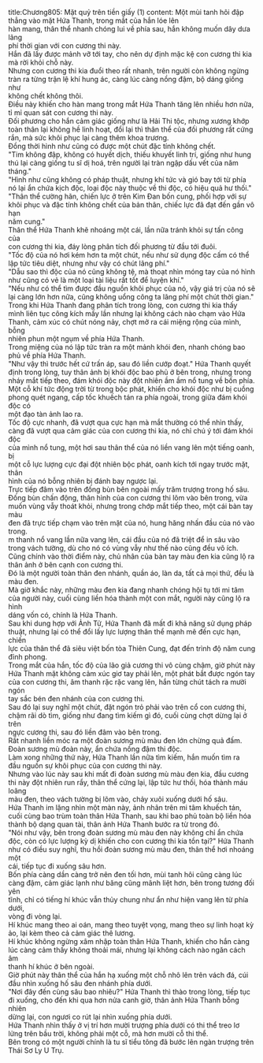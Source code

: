 title:Chương805: Mặt quỷ trên tiền giấy (1)
content:
Một mùi tanh hôi đập thẳng vào mặt Hứa Thanh, trong mắt của hắn lóe lên<br>hàn mang, thân thể nhanh chóng lui về phía sau, hắn không muốn dây dưa lãng<br>phí thời gian với con cương thi này.<br>Hắn đã lấy được mảnh vỡ tới tay, cho nên dự định mặc kệ con cương thi kia<br>mà rời khỏi chỗ này.<br>Nhưng con cương thi kia đuổi theo rất nhanh, trên người còn không ngừng<br>tràn ra từng trận lệ khí hung ác, càng lúc càng nồng đậm, bộ dáng giống như<br>không chết không thôi.<br>Điều này khiến cho hàn mang trong mắt Hứa Thanh tăng lên nhiều hơn nữa,<br>tỉ mỉ quan sát con cương thi này.<br>Đối phương cho hắn cảm giác giống như là Hải Thi tộc, nhưng xương khớp<br>toàn thân lại không hề linh hoạt, đổi lại thì thân thể của đối phương rất cứng<br>rắn, mà sức khôi phục lại càng thêm khoa trương.<br>Đồng thời hình như cũng có được một chút đặc tính không chết.<br>"Tim không đập, không có huyết dịch, thiếu khuyết linh trí, giống như hung<br>thú lại càng giống tu sĩ dị hoá, trên người lại tràn ngập dấu vết của năm tháng."<br>"Hình như cũng không có pháp thuật, nhưng khí tức và gió bay tới từ phía<br>nó lại ẩn chứa kịch độc, loại độc này thuộc về thi độc, có hiệu quả hư thối."<br>"Thân thể cường hãn, chiến lực ở trên Kim Đan bốn cung, phối hợp với sự<br>khôi phục và đặc tính không chết của bản thân, chiếc lực đã đạt đến gần vô hạn<br>năm cung."<br>Thân thể Hứa Thanh khẽ nhoáng một cái, lần nữa tránh khỏi sự tấn công của<br>con cương thi kia, đáy lòng phân tích đối phương từ đầu tới đuôi.<br>"Tốc độ của nó hơi kém hơn ta một chút, nếu như sử dụng độc cấm có thể<br>lập tức tiêu diệt, nhưng như vậy có chút lãng phí."<br>"Dẫu sao thì độc của nó cũng không tệ, mà thoạt nhìn móng tay của nó hình<br>như cũng có vẻ là một loại tài liệu rất tốt để luyện khí."<br>"Nếu như có thể tìm được đầu nguồn khôi phục của nó, vậy giá trị của nó sẽ<br>lại càng lớn hơn nữa, cũng không uổng công ta lãng phí một chút thời gian."<br>Trong khi Hứa Thanh đang phân tích trong lòng, con cương thi kia thấy<br>mình liên tục công kích mấy lần nhưng lại không cách nào chạm vào Hứa<br>Thanh, cảm xúc có chút nóng nảy, chợt mở ra cái miệng rộng của mình, bỗng<br>nhiên phun một ngụm về phía Hứa Thanh.<br>Trong miệng của nó lập tức tràn ra một mảnh khói đen, nhanh chóng bao<br>phủ về phía Hứa Thanh.<br>"Như vậy thì trước hết cứ trấn áp, sau đó liền cướp đoạt." Hứa Thanh quyết<br>định trong lòng, tuy thân ảnh bị khói độc bao phủ ở bên trong, nhưng trong<br>nháy mắt tiếp theo, đám khói độc này đột nhiên ầm ầm nổ tung về bốn phía.<br>Một cỗ khí tức động trời từ trong bộc phát, khiến cho khói độc như bị cuồng<br>phong quét ngang, cấp tốc khuếch tán ra phía ngoài, trong giữa đám khói độc có<br>một đạo tàn ảnh lao ra.<br>Tốc độ cực nhanh, đã vượt qua cực hạn mà mắt thường có thể nhìn thấy,<br>càng đã vượt qua cảm giác của con cương thi kia, nó chỉ chú ý tới đám khói độc<br>của mình nổ tung, một hơi sau thân thể của nó liền vang lên một tiếng oanh, bị<br>một cỗ lực lượng cực đại đột nhiên bộc phát, oanh kích tới ngay trước mặt, thân<br>hình của nó bỗng nhiên bị đánh bay ngược lại.<br>Trực tiếp đâm vào trên đống bùn bên ngoài mấy trăm trượng trong hố sâu.<br>Đống bùn chấn động, thân hình của con cương thi lõm vào bên trong, vừa<br>muốn vùng vẫy thoát khỏi, nhưng trong chớp mắt tiếp theo, một cái bàn tay màu<br>đen đã trực tiếp chạm vào trên mặt của nó, hung hăng nhấn đầu của nó vào<br>trong.<br>m thanh nổ vang lần nữa vang lên, cái đầu của nó đã triệt để in sâu vào<br>trong vách tường, dù cho nó có vùng vẫy như thế nào cũng đều vô ích.<br>Cũng chính vào thời điểm này, chủ nhân của bàn tay màu đen kia cũng lộ ra<br>thân ảnh ở bên cạnh con cương thi.<br>Đó là một người toàn thân đen nhánh, quần áo, làn da, tất cả mọi thứ, đều là<br>màu đen.<br>Mà giờ khắc này, những màu đen kia đang nhanh chóng hội tụ tới mi tâm<br>của người này, cuối cùng liền hóa thành một con mắt, người này cũng lộ ra hình<br>dáng vốn có, chính là Hứa Thanh.<br>Sau khi dung hợp với Ảnh Tử, Hứa Thanh đã mất đi khả năng sử dụng pháp<br>thuật, nhưng lại có thể đổi lấy lực lượng thân thể mạnh mẽ đến cực hạn, chiến<br>lực của thân thể đã siêu việt bốn tòa Thiên Cung, đạt đến trình độ năm cung<br>đỉnh phong.<br>Trong mắt của hắn, tốc độ của lão giả cương thi vô cùng chậm, giờ phút này<br>Hứa Thanh mặt không cảm xúc giơ tay phải lên, một phát bắt được ngón tay<br>của con cương thi, âm thanh rặc rặc vang lên, hắn từng chút tách ra mười ngón<br>tay sắc bén đen nhánh của con cương thi.<br>Sau đó lại suy nghĩ một chút, đặt ngón trỏ phải vào trên cổ con cương thi,<br>chậm rãi dò tìm, giống như đang tìm kiếm gì đó, cuối cùng chợt dừng lại ở trên<br>ngực cương thi, sau đó liền đâm vào bên trong.<br>Rất nhanh liền móc ra một đoàn sương mù màu đen lớn chừng quả đấm.<br>Đoàn sương mù đoàn này, ẩn chứa nồng đậm thi độc.<br>Làm xong những thứ này, Hứa Thanh lần nữa tìm kiếm, hắn muốn tìm ra<br>đầu nguồn sự khôi phục của con cương thi này.<br>Nhưng vào lúc này sau khi mất đi đoàn sương mù màu đen kia, đầu cương<br>thi này đột nhiên run rẩy, thân thể cứng lại, lập tức hư thối, hóa thành máu loãng<br>màu đen, theo vách tường bị lõm vào, chảy xuôi xuống dưới hố sâu.<br>Hứa Thanh im lặng nhìn một màn này, ảnh nhãn trên mi tâm khuếch tán,<br>cuối cùng bao trùm toàn thân Hứa Thanh, sau khi bao phủ toàn bộ liền hóa<br>thành bộ dạng quan tài, thân ảnh Hứa Thanh bước ra từ trong đó.<br>"Nói như vậy, bên trong đoàn sương mù màu đen này không chỉ ẩn chứa<br>độc, còn có lực lượng kỳ dị khiến cho con cương thi kia tồn tại?" Hứa Thanh<br>như có điều suy nghĩ, thu hồi đoàn sương mù màu đen, thân thể hơi nhoáng một<br>cái, tiếp tục đi xuống sâu hơn.<br>Bốn phía càng dần càng trở nên đen tối hơn, mùi tanh hôi cũng càng lúc<br>càng đậm, cảm giác lạnh như băng cũng mãnh liệt hơn, bên trong tương đối yên<br>tĩnh, chỉ có tiếng hí khúc vẫn thủy chung như ẩn như hiện vang lên từ phía dưới,<br>vòng đi vòng lại.<br>Hí khúc mang theo ai oán, mang theo tuyệt vọng, mang theo sự linh hoạt kỳ<br>ảo, lại kèm theo cả cảm giác thê lương.<br>Hí khúc không ngừng xâm nhập toàn thân Hứa Thanh, khiến cho hắn càng<br>lúc càng cảm thấy không thoải mái, nhưng lại không cách nào ngăn cách âm<br>thanh hí khúc ở bên ngoài.<br>Giờ phút này thân thể của hắn hạ xuống một chỗ nhô lên trên vách đá, cúi<br>đầu nhìn xuống hố sâu đen nhánh phía dưới.<br>"Nơi đây đến cùng sâu bao nhiêu?" Hứa Thanh thì thào trong lòng, tiếp tục<br>đi xuống, cho đến khi qua hơn nửa canh giờ, thân ảnh Hứa Thanh bỗng nhiên<br>dừng lại, con ngươi co rút lại nhìn xuống phía dưới.<br>Hứa Thanh nhìn thấy ở vị trí hơn mười trượng phía dưới có thi thể treo lơ<br>lửng trên bầu trời, không phải một cỗ, mà hơn mười cỗ thi thể.<br>Bên trong có một người chính là tu sĩ tiểu tông đã bước lên ngàn trượng trên<br>Thái Sơ Ly U Trụ.